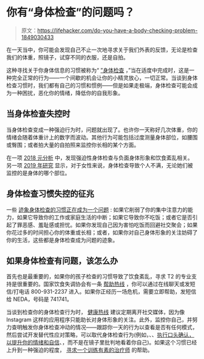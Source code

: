 # 你有“身体检查”的问题吗？

> 原文：<https://lifehacker.com/do-you-have-a-body-checking-problem-1849030433>

在一天当中，你可能会发现自己不止一次地寻求关于我们外表的反馈，无论是检查我们的体重，照镜子，试穿不同的衣服，还是自拍。



这种寻找关于你身体信息的习惯被称为“ [”身体检查](https://www.healthline.com/health/body-checking) ，”当在适度中完成时，这是一种完全正常的行为——一个间歇的机会让你的小精灵放心，一切正常。当谈到身体检查习惯时，我们都有自己的习惯和惯例——但是如果走极端，身体检查可能会成为一种困扰，恶化你的情绪，降低你的自我形象。

## **当身体检查失控时**

当身体检查变成一种强迫行为时，问题就出现了。也许你一天称好几次体重，你的情绪会随着体重计上的数字而波动。其他行为可能包括过度测量身体部位，如腰围或臀围；或者拍大量的自拍照来监控你长相的某个方面。

在一项 [2018 元分析](https://onlinelibrary.wiley.com/doi/epdf/10.1002/eat.22867) 中，发现强迫性身体检查与负面身体形象和饮食紊乱相关。另一项 [2019 年研究](https://www.ncbi.nlm.nih.gov/pmc/articles/PMC6530359/) 显示，对于女性来说，身体检查导致个人不满，无论她们被监控的是身体的哪个部位。

## **身体检查习惯失控的征兆**

一些 [迹象身体检查的习惯正在成为一个问题](https://www.anxiety.org/monitoring-thigh-gap-how-body-checking-affects-mental-health) : 如果它削弱了你的集中注意力的能力，如果它导致你的工作或家庭生活的中断；如果它导致你不吃饭；或者它是否引起了罪恶感、羞耻感或担忧。如果你发现自己因为害怕吃饭而回避社交聚会；如果你花过多的时间担心你的体重或长相；或者，如果你对自己身体形象的关注妨碍了你的生活，这些都是身体检查成为问题的迹象。

## 如果身体检查有问题，该怎么办

首先也是最重要的，如果你的孩子检查的习惯导致了饮食紊乱，寻求 T2 的专业支持是很重要的。国家饮食失调协会有一条 [帮助热线](https://www.nationaleatingdisorders.org/help-support/contact-helpline) ，你可以通过在线聊天或发短信/打电话 800-931-2237 进入。如果你正经历一场危机，需要立即帮助，发短信给 NEDA，号码是 741741。

当谈到检查你的身体检查行为时， [健康热线](https://www.healthline.com/health/body-checking#prevention) 建议定期离开社交媒体，因为像 Instagram 这样的应用程序只能助长对身体形象的关注。此外，监控你自己，并努力查明触发你身体检查冲动的情况——跟踪你一天的行为以查看是否有任何模式，然后尝试开发替代性应对策略，可以取代身体检查行为(例如，、、[执行口头确认，以提升你的情绪和自信](https://lifehacker.com/how-to-embrace-daily-verbal-affirmations-without-feeli-1847521664)、，而不是在镜子里批判地看着你自己)。如果这个习惯已经上升到一种强迫的程度， [寻求一个训练有素的治疗师](https://lifehacker.com/how-to-select-the-right-therapist-for-you-1833246447) 的帮助。
